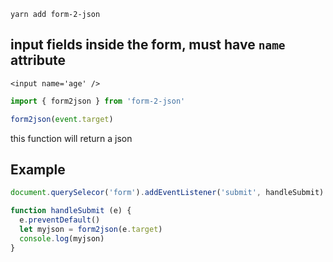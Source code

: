 ```yarn add form-2-json```

## input fields inside the form, must have ```name``` attribute

```<input name='age' />```

```javascript
import { form2json } from 'form-2-json'
```

```javascript
form2json(event.target)
```

this function will return a json

## Example

```javascript
document.querySelecor('form').addEventListener('submit', handleSubmit)
```

```javascript
function handleSubmit (e) {
  e.preventDefault()
  let myjson = form2json(e.target)
  console.log(myjson)
}
```